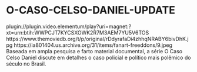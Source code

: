 # O-CASO-CELSO-DANIEL-UPDATE

<item>
<title>[COLOR silver][B] O CASO CELSO DANIEL 1º TEMPORADA [/COLOR][/B][COLOR yellow]  FULL HD  [B][/COLOR][/B]</title>
<link>plugin://plugin.video.elementum/play?uri=magnet:?xt=urn:btih:WWPCJT7KYCSXOWK2R7M3AEM7YU5V6TOS</link>
<thumbnail>https://www.themoviedb.org/t/p/original/rDdyrafaDi4zhhqNRABY6bivDhK.jpg</thumbnail>
<fanart>https://ia801404.us.archive.org/31/items/fanart-freeddons/9.jpeg</fanart>
<info>Baseada em ampla pesquisa e farto material documental, a série O Caso Celso Daniel discute em detalhes o caso policial e político mais polêmico do século no Brasil.</info>
</item>
